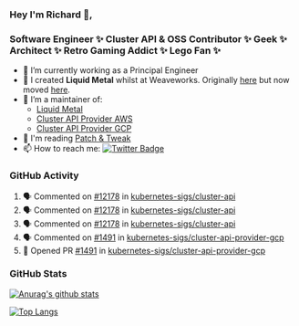 ### Hey I'm Richard 👋, 

<h3 align="left">Software Engineer ✨ Cluster API & OSS Contributor ✨ Geek ✨ Architect ✨ Retro Gaming Addict ✨ Lego Fan ✨</h3>

- 🔭 I’m currently working as a Principal Engineer
- 📯 I created **Liquid Metal** whilst at Weaveworks. Originally [here](https://github.com/weaveworks-liquidmetal) but now moved [here](https://github.com/liquidmetal-dev).
- 👯 I’m a maintainer of:
  -  [Liquid Metal](https://github.com/liquidmetal-dev)
  -  [Cluster API Provider AWS](https://github.com/kubernetes-sigs/cluster-api-provider-aws)
  -  [Cluster API Provider GCP](https://github.com/kubernetes-sigs/cluster-api-provider-gcp)
- 💬 I'm reading [Patch & Tweak](https://bjooks.com/products/patch-tweak-exploring-modular-synthesis)
- 📫 How to reach me: [![Twitter Badge](https://img.shields.io/badge/-@fruit_case-00acee?style=flat&logo=Twitter&logoColor=white)](https://twitter.com/intent/follow?screen_name=fruit_case "Follow on Twitter")

### GitHub Activity 

<!--START_SECTION:activity-->
1. 🗣 Commented on [#12178](https://github.com/kubernetes-sigs/cluster-api/issues/12178#issuecomment-3013385719) in [kubernetes-sigs/cluster-api](https://github.com/kubernetes-sigs/cluster-api)
2. 🗣 Commented on [#12178](https://github.com/kubernetes-sigs/cluster-api/issues/12178#issuecomment-3013098673) in [kubernetes-sigs/cluster-api](https://github.com/kubernetes-sigs/cluster-api)
3. 🗣 Commented on [#12178](https://github.com/kubernetes-sigs/cluster-api/issues/12178#issuecomment-3012694953) in [kubernetes-sigs/cluster-api](https://github.com/kubernetes-sigs/cluster-api)
4. 🗣 Commented on [#1491](https://github.com/kubernetes-sigs/cluster-api-provider-gcp/pull/1491#issuecomment-3012681009) in [kubernetes-sigs/cluster-api-provider-gcp](https://github.com/kubernetes-sigs/cluster-api-provider-gcp)
5. 💪 Opened PR [#1491](https://github.com/kubernetes-sigs/cluster-api-provider-gcp/pull/1491) in [kubernetes-sigs/cluster-api-provider-gcp](https://github.com/kubernetes-sigs/cluster-api-provider-gcp)
<!--END_SECTION:activity-->

### GitHub Stats

[![Anurag's github stats](https://github-readme-stats.vercel.app/api?username=richardcase&count_private=true&show_icons=true)](https://github.com/anuraghazra/github-readme-stats)

[![Top Langs](https://github-readme-stats.vercel.app/api/top-langs/?username=richardcase&hide=html&layout=compact)](https://github.com/anuraghazra/github-readme-stats)
